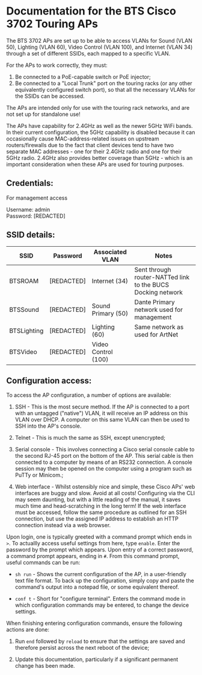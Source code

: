 Documentation for the BTS Cisco 3702 Touring APs
================================================

The BTS 3702 APs are set up to be able to access VLANs for Sound (VLAN 50), Lighting (VLAN 60),
Video Control (VLAN 100), and Internet (VLAN 34) through a set of different SSIDs, each mapped to a specific VLAN.

For the APs to work correctly, they must:
1. Be connected to a PoE-capable switch or PoE injector;
2. Be connected to a "Local Trunk" port on the touring racks (or any other equivalently configured switch port), so that all
   the necessary VLANs for the SSIDs can be accessed.

The APs are intended only for use with the touring rack networks, and are not set up for standalone use!

The APs have capability for 2.4GHz as well as the newer 5GHz WiFi bands. In their current configuration, the 5GHz capability is 
disabled because it can occasionally cause MAC-address-related issues on upstream routers/firewalls due to the fact that client 
devices tend to have two separate MAC addresses - one for their 2.4GHz radio and one for their 5GHz radio. 2.4GHz also provides 
better coverage than 5GHz - which is an important consideration when these APs are used for touring purposes.

Credentials:
------------

For management access

Username: admin\
Password: [REDACTED]

SSID details:
-------------

|SSID             |Password          |Associated VLAN        |Notes                                                            |
|-----------------|------------------|-----------------------|-----------------------------------------------------------------|
|   BTSROAM       |   [REDACTED]     |   Internet (34)       |   Sent through router-NATTed link to the BUCS Docking network   |
|   BTSSound      |   [REDACTED]     |   Sound Primary (50)  |   Dante Primary network used for management                     |
|   BTSLighting   |   [REDACTED]     |   Lighting (60)       |   Same network as used for ArtNet                               |
|   BTSVideo      |   [REDACTED]     |   Video Control (100) |                                                                 |

Configuration access:
---------------------

To access the AP configuration, a number of options are available:

1. SSH            - This is the most secure method. If the AP is connected to a port with an untagged ("native") VLAN, it will receive an IP address
                    on this VLAN over DHCP. A computer on this same VLAN can then be used to SSH into the AP's console.
         
3. Telnet         - This is much the same as SSH, except unencrypted;

4. Serial console - This involves connecting a Cisco serial console cable to the second RJ-45 port on the bottom of the AP. This serial cable is then
                    connected to a computer by means of an RS232 connection. A console session may then be opened on the computer using
                    a program such as PuTTy or Minicom.;
                    
6. Web interface  - Whilst ostensibly nice and simple, these Cisco APs' web interfaces are buggy and slow. Avoid at all costs! Configuring via the CLI
                    may seem daunting, but with a little reading of the manual, it saves much time and head-scratching in the long term! If the web
                    interface must be accessed, follow the same procedure as outlined for an SSH connection, but use the assigned IP address to establish
                    an HTTP connection instead via a web browser.
                    
Upon login, one is typically greeted with a command prompt which ends in `>`. To actuallly access useful settings from here, type `enable`.
Enter the password by the prompt which appears. Upon entry of a correct password, a command prompt appears, ending in `#`. From this command prompt,
useful commands can be run:

- `sh run`          - Shows the current configuration of the AP, in a user-friendly text file format. To back up the configuration, simply copy and
                      paste the command's output into a notepad file, or some equivalent thereof.
           
- `conf t`          - Short for "configure terminal". Enters the command mode in which configuration commands may be entered, to change the device
                      settings.
                    
When finishing entering configuration commands, ensure the following actions are done:

1. Run `end` followed by `reload` to ensure that the settings are saved and therefore persist across the next reboot of the device;

2. Update this documentation, particularly if a significant permanent change has been made.
